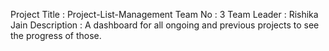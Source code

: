 Project Title   : Project-List-Management
Team No         : 3
Team Leader     : Rishika Jain
Description     : A dashboard for all ongoing and previous projects to see the progress of those.

